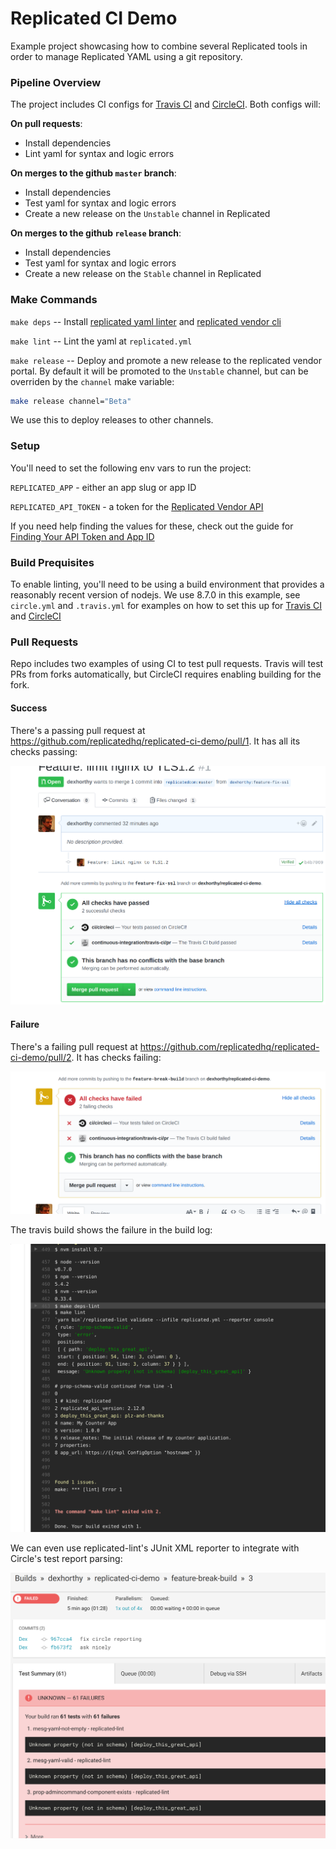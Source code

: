 Replicated CI Demo
==================

Example project showcasing how to combine several Replicated tools in order to manage
Replicated YAML using a git repository.

### Pipeline Overview

The project includes CI configs for [Travis CI](https://travis-ci.org) and [CircleCI](https://circleci.com). Both configs will:

**On pull requests**:

- Install dependencies
- Lint yaml for syntax and logic errors

**On merges to the github `master` branch**:

- Install dependencies
- Test yaml for syntax and logic errors
- Create a new release on the `Unstable` channel in Replicated

**On merges to the github `release` branch**:

- Install dependencies
- Test yaml for syntax and logic errors
- Create a new release on the `Stable` channel in Replicated

### Make Commands

`make deps`    -- Install [replicated yaml linter](https://github.com/replicatedhq/replicated-lint) and [replicated vendor cli](https://github.com/replicatedhq/replicated)

`make lint`    -- Lint the yaml at `replicated.yml`

`make release` -- Deploy and promote a new release to the replicated vendor portal. By default it will be promoted to the `Unstable` channel, but can be overriden by the `channel` make variable:

```sh
make release channel="Beta"
```

We use this to deploy releases to other channels.


### Setup

You'll need to set the following env vars to run the project:

`REPLICATED_APP` - either an app slug or app ID

`REPLICATED_API_TOKEN` - a token for the [Replicated  Vendor API](https://help.staging.replicated.com/categories/vendor-api/)

If you need help finding the values for these, check out the guide for [Finding Your API Token and App ID](https://help.staging.replicated.com/docs/kb/developer-resources/finding-your-api-token-and-app-id/)


### Build Prequisites

To enable linting, you'll need to be using a build environment that provides a
reasonably recent version of nodejs. We use 8.7.0 in this example, see `circle.yml`
and `.travis.yml` for examples on how to set this up for [Travis CI](https://travis-ci.org) and [CircleCI](https://circleci.com)

### Pull Requests

Repo includes two examples of using CI to test pull requests. Travis will test PRs from forks automatically, but CircleCI requires enabling building for the fork.

#### Success

There's a passing pull request at https://github.com/replicatedhq/replicated-ci-demo/pull/1. It has all its checks passing:

![checks-passing](./doc/checks-passing.png)


#### Failure

There's a failing pull request at https://github.com/replicatedhq/replicated-ci-demo/pull/2. It has checks failing:


![checks-fail](./doc/checks-fail.png)

The travis build shows the failure in the build log:

![travis-output-failed](./doc/travis-output-failed.png)

We can even use replicated-lint's JUnit XML reporter to integrate with Circle's test report parsing:

![circle-tests-failed](./doc/circle-tests-failed.png)






















